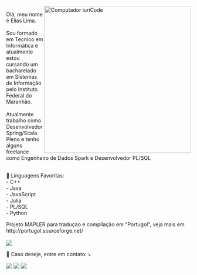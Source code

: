 
<img src="https://raw.githubusercontent.com/MicaelliMedeiros/micaellimedeiros/master/image/computer-illustration.png" min-width="400px" max-width="400px" width="400px" align="right" alt="Computador iuriCode">

<p align="left"> 
  Olá, meu nome é Elias Lima.<br></br>
  Sou formado em Tecnico em Informática e atualmente estou cursando um bacharelado em Sistemas de Informação pelo Instituto Federal do Maranhão. <br></br>
  Atualmente trabalho como Desenvolvedor Spring/Scala Pleno e tenho alguns freelance como Engenheiro de Dados Spark e Desenvolvedor PL/SQL<br></br>
  
</p>

<p align="left">
  🦄 Linguagens Favoritas: </br>
- C++</br>
- Java</br>
- JavaScript</br>
- Julia</br>
- PL/SQL</br>
- Python</br>
</p>

<p align="left">
Projeto MAPLER para traduçao e compilação em "Portugol", veja mais em http://portugol.sourceforge.net/ <br></br>

<a href="https://github.com/EliasRLima/Interface-MAPLER">
  <img align="center" src="https://github-readme-stats.vercel.app/api/pin/?username=eliasrlima&repo=Interface-MAPLER&title_color=ffffff&text_color=c9cacc&icon_color=2bbc8a&bg_color=1d1f21" />
</a>  


</p>

<p align="left">
  💌 Caso deseje, entre em contato: ⤵️
</p>

<p align="left">
  <a href="mailto:eliasrlima.2000@gmail.com" alt="Gmail">
  <img src="https://img.shields.io/badge/-Gmail-FF0000?style=flat-square&labelColor=FF0000&logo=gmail&logoColor=white&link=mailto:eliasrlima.2000@gmail.com" /></a>

  <a href="https://www.linkedin.com/in/elias-lima-27879b204/" alt="Linkedin">
  <img src="https://img.shields.io/badge/-Linkedin-0e76a8?style=flat-square&logo=Linkedin&logoColor=white&link=https://www.linkedin.com/in/elias-lima-27879b204/" /></a>

  <a href="https://www.instagram.com/eliasrlima_/" alt="Instagram">
  <img src="https://img.shields.io/badge/-Instagram-DF0174?style=flat-square&labelColor=DF0174&logo=instagram&logoColor=white&link=https://www.instagram.com/eliasrlima_/"/></a>
</p>  



